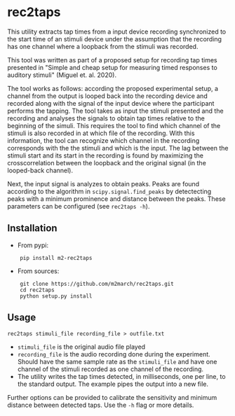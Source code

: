 # rec2taps

This utility extracts tap times from a input device recording synchronized to
the start time of an stimuli device under the assumption that the recording has
one channel where a loopback from the stimuli was recorded.

This tool was written as part of a proposed setup for recording tap times
presented in "Simple and cheap setup for measuring timed responses to auditory
stimuli" (Miguel et. al. 2020).

The tool works as follows: according the proposed experimental setup, a channel
from the output is looped back into the recording device and recorded along
with the signal of the input device where the participant performs the tapping.
The tool takes as input the stimuli presented and the recording and analyses
the signals to obtain tap times relative to the beginning of the simuli. This
requires the tool to find which channel of the stimuli is also recorded in at
which file of the recording.  With this information, the tool can recognize
which channel in the recording corresponds with the the stimuli and which is
the input. The lag between the stimuli start and its start in the recording is
found by maximizing the crosscorrelation between the loopback and the original
signal (in the looped-back channel).

Next, the input signal is analyzes to obtain peaks. Peaks are found according 
to the algorithm in `scipy.signal.find_peaks` by detectecting peaks with 
a minimum prominence and distance between the peaks. These parameters can 
be configured (see `rec2taps -h`).

## Installation

* From pypi:

```
    pip install m2-rec2taps
```

* From sources:

```
    git clone https://github.com/m2march/rec2taps.git
    cd rec2taps
    python setup.py install
```

## Usage

    rec2taps stimuli_file recording_file > outfile.txt

* `stimuli_file` is the original audio file played
* `recording_file` is the audio recording done during the experiment. Should
    have the same sample rate as the `stimuli_file` and have one channel of the
    stimuli recorded as one channel of the recording. 
* The utility writes the tap times detected, in milliseconds, one per line, to
    the standard output. The example pipes the output into a new file.


Further options can be provided to calibrate the sensitivity and minimum
distance between detected taps. Use the `-h` flag or more details.
